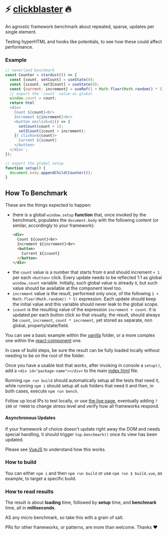 # ⚡️ [clickblaster](https://webreflection.github.io/clickblaster/) 🔥

An agnostic framework benchmark about repeated, sparse, updates per single element.

Testing hyperHTML and hooks like potentials, to see how these could affect performance.

### Example

```js
// neverland benchmark
const Counter = stardust(() => {
  const [count, setCount] = useState(0);
  const [icount, setICount] = useState(0);
  const {current: increment} = useRef(1 + Math.floor(Math.random() * 5));
  // export the `count` value as global
  window.count = count;
  return html`
  <div>
    Count ${count}<br>
    Increment ${increment}<br>
    <button onclick=${() => {
      setCount(count + 1);
      setICount(icount + increment);
    }} clicks=${count}>
      Current ${icount}
    </button>
  </div>`;
});

// export the global setup
function setup() {
  document.body.appendChild(Counter());
}
```

## How To Benchmark

These are the things expected to happen:

  * there is a global `window.setup` **function** that, once invoked by the benchmark, populates the `document.body` with the following content (or similar, accordingly to your framework):
    ```html
    <div>
      Count ${count}<br>
      Increment ${increment}<br>
      <button>
        Current ${icount}
      </button>
    </div>
    ```
  * the `count` value is a number that starts from `0` and should increment `+ 1` per each `<button>` click. Every update needs to be reflected 1:1 as global `window.count` variable. Initially, such global value is already `0`, but such value should be available at the component level too.
  * `increment` value is the result, performed only once, of the following `1 + Math.floor(Math.random() * 5)` expression. Each update should keep the initial value and this variable should never leak to the global scope.
  * `icount` is the resulting value of the expression `increment + count`. It is updated per each button click so that visually, the result, should always be `count`, `increment`, `count * increment`, yet stored as separate, non global, property/state/field.

You can see a basic example within the [vanilla](./vanilla/) folder, or a more complex one within the [react-component](./react-component/) one.

In case of build steps, be sure the result can be fully loaded locally without needing to be on the root of the folder.

Once you have a usable test that works, after invoking in console a `setup()`, add a `<div id="package-name"></div>` to the main [index.html](./index.html) file.

Running `npm run build` should automatically setup all the tests that need it, while running `npm i` should setup all sub folders that need it and then, in both cases, execute `npm run bench`.

Follow up local IPs to test locally, or use [the live page](https://webreflection.github.io/clickblaster/), eventually adding `?100` or `?9000` to change stress level and verify how all frameworks respond.

#### Asynchronous Updates

If your framework of choice doesn't update right away the DOM and needs special handling, it should trigger `top.benchmark()` once its view has been updated.

Please see [VueJS](./vue/src/components/Counter.vue) to understand how this works.


### How to build

You can either `npm i` and then `npm run build` or use `npm run $ build.vue`, as example, to target a specific build.

### How to read results

The result is about **loading** time, followed by **setup** time, and **benchmark** time, all in **milliseconds**.

AS any micro benchmark, so take this with a grain of salt.

PRs for other frameworks, or patterns, are more than welcome. Thanks ❤️
